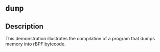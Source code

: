 # `dump`

## Description

This demonstration illustrates the compilation of a program that dumps
memory into rBPF bytecode.
